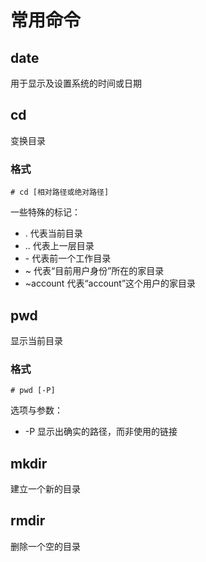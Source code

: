 # 常用命令

## date
用于显示及设置系统的时间或日期

## cd 
变换目录
### 格式
```
# cd [相对路径或绝对路径]
```
一些特殊的标记：
* .  代表当前目录
* .. 代表上一层目录
* \-  代表前一个工作目录
* ~ 代表“目前用户身份”所在的家目录
* ~account 代表“account”这个用户的家目录

## pwd
显示当前目录
### 格式
```
# pwd [-P]
```

选项与参数：
* -P 显示出确实的路径，而非使用的链接


## mkdir
建立一个新的目录

## rmdir
删除一个空的目录
